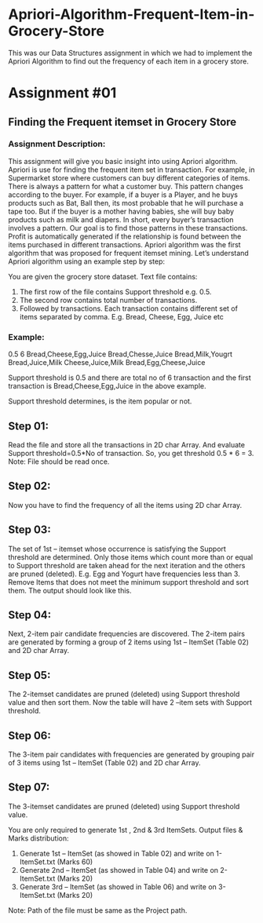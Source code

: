 # Apriori-Algorithm-Frequent-Item-in-Grocery-Store
This was our Data Structures assignment in which we had to implement the Apriori Algorithm to find out the frequency of each item in a grocery store.

# Assignment #01

## Finding the Frequent itemset in Grocery Store


### Assignment Description:
This assignment will give you basic insight into using Apriori algorithm. Apriori is use for finding the frequent item set in transaction. For example, in Supermarket store where customers can buy different  categories of items. There is always a  pattern  for what a customer buy. This pattern changes according to the buyer.  For example, if a buyer is a Player, and he buys products such as Bat, Ball then, its most probable that he will purchase a tape too. But if the buyer is a mother having  babies,  she  will  buy  baby  products  such  as  milk  and  diapers.  In  short,  every  buyer’s transaction involves a pattern. Our goal is to find those patterns in these transactions. Profit is automatically  generated  if  the  relationship  is  found  between  the  items  purchased  in  different transactions.
Apriori algorithm was the first algorithm that was proposed for frequent itemset mining. Let’s
understand Apriori algorithm using an example step by step:


You are given the grocery store dataset. Text file contains:
1.   The first row of the file contains Support threshold e.g.  0.5.
2.   The second row contains total number of transactions.
3.   Followed  by  transactions.  Each  transaction  contains  different  set  of  items  separated  by comma. E.g. Bread, Cheese, Egg, Juice etc

### Example:

0.5
6
Bread,Cheese,Egg,Juice Bread,Chesse,Juice Bread,Milk,Yougrt Bread,Juice,Milk Cheese,Juice,Milk Bread,Egg,Cheese,Juice

Support threshold is 0.5 and there are total no of 6 transaction and the first transaction is
Bread,Cheese,Egg,Juice in the above example.

Support threshold determines, is the item popular or not. 

## Step 01:
Read   the   file   and   store   all   the   transactions   in   2D   char   Array.   And   evaluate   Support threshold=0.5*No of transaction. So, you get threshold 0.5 * 6 = 3.
Note: File should be read once.

## Step 02:
Now you have to find the frequency of all the items using 2D char Array.
 
## Step 03:
The set of 1st  – itemset whose occurrence is satisfying the Support threshold are determined. Only those items which count more than or equal to Support threshold are taken ahead for the next iteration and the others are pruned (deleted). E.g. Egg and Yogurt have frequencies less than 3. Remove Items that does not meet the minimum support threshold and sort them. The output should look like this.

## Step 04:
Next, 2-item pair candidate frequencies are discovered. The 2-item pairs are generated by forming a group of 2 items using 1st – ItemSet (Table 02) and 2D char Array.

## Step 05:
The 2-itemset candidates are pruned (deleted) using Support threshold value and then sort them. Now the table will have 2 –item sets with Support threshold. 

## Step 06:
The 3-item pair candidates with frequencies are generated by grouping pair of 3 items using 1st  –
ItemSet (Table 02) and 2D char Array.
 
## Step 07:
The 3-itemset candidates are pruned (deleted) using Support threshold value.

You are only required to generate 1st , 2nd & 3rd  ItemSets. Output files & Marks distribution:
1.   Generate 1st – ItemSet (as showed in Table 02) and write on 1-ItemSet.txt (Marks 60)
2.   Generate 2nd – ItemSet (as showed in Table 04) and write on 2-ItemSet.txt (Marks 20)
3.   Generate 3rd – ItemSet (as showed in Table 06) and write on 3-ItemSet.txt (Marks 20)

Note: Path of the file must be same as the Project path.
